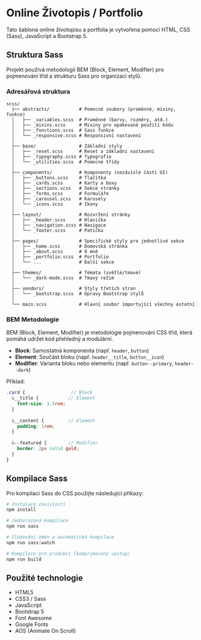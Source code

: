 # Online Životopis / Portfolio

Tato šablona online životopisu a portfolia je vytvořena pomocí HTML, CSS (Sass), JavaScript a Bootstrap 5.

## Struktura Sass

Projekt používá metodologii BEM (Block, Element, Modifier) pro pojmenování tříd a strukturu Sass pro organizaci stylů.

### Adresářová struktura

```
scss/
  ├── abstracts/           # Pomocné soubory (proměnné, mixiny, funkce)
  │   ├── _variables.scss  # Proměnné (barvy, rozměry, atd.)
  │   ├── _mixins.scss     # Mixiny pro opakované použití kódu
  │   ├── _functions.scss  # Sass funkce
  │   └── _responsive.scss # Responsivní nastavení
  │
  ├── base/                # Základní styly
  │   ├── _reset.scss      # Reset a základní nastavení
  │   ├── _typography.scss # Typografie
  │   └── _utilities.scss  # Pomocné třídy
  │
  ├── components/          # Komponenty (nezávislé části UI)
  │   ├── _buttons.scss    # Tlačítka
  │   ├── _cards.scss      # Karty a boxy
  │   ├── _sections.scss   # Sekce stránky
  │   ├── _forms.scss      # Formuláře
  │   ├── _carousel.scss   # Karusely
  │   └── _icons.scss      # Ikony
  │
  ├── layout/              # Rozvržení stránky
  │   ├── _header.scss     # Hlavička
  │   ├── _navigation.scss # Navigace
  │   └── _footer.scss     # Patička
  │
  ├── pages/               # Specifické styly pro jednotlivé sekce
  │   ├── _home.scss       # Domovská stránka
  │   ├── _about.scss      # O mně
  │   ├── _portfolio.scss  # Portfolio
  │   └── ...              # Další sekce
  │
  ├── themes/              # Témata (světlé/tmavé)
  │   └── _dark-mode.scss  # Tmavý režim
  │
  ├── vendors/             # Styly třetích stran
  │   └── _bootstrap.scss  # Úpravy Bootstrap stylů
  │
  └── main.scss            # Hlavní soubor importující všechny ostatní
```

### BEM Metodologie

BEM (Block, Element, Modifier) je metodologie pojmenování CSS tříd, která pomáhá udržet kód přehledný a modulární.

- **Block**: Samostatná komponenta (např. `header`, `button`)
- **Element**: Součást bloku (např. `header__title`, `button__icon`)
- **Modifier**: Varianta bloku nebo elementu (např. `button--primary`, `header--dark`)

Příklad:
```scss
.card {                 // Block
  &__title {           // Element
    font-size: 1.5rem;
  }
  
  &__content {         // Element
    padding: 1rem;
  }
  
  &--featured {        // Modifier
    border: 2px solid gold;
  }
}
```

## Kompilace Sass

Pro kompilaci Sass do CSS použijte následující příkazy:

```bash
# Instalace závislostí
npm install

# Jednorázová kompilace
npm run sass

# Sledování změn a automatická kompilace
npm run sass:watch

# Kompilace pro produkci (komprimovaný výstup)
npm run build
```

## Použité technologie

- HTML5
- CSS3 / Sass
- JavaScript
- Bootstrap 5
- Font Awesome
- Google Fonts
- AOS (Animate On Scroll)
